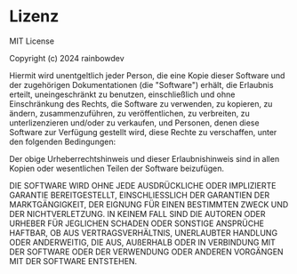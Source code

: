 # Lizenz

MIT License

Copyright (c) 2024 rainbowdev

Hiermit wird unentgeltlich jeder Person, die eine Kopie dieser Software und der zugehörigen Dokumentationen (die "Software") erhält, die Erlaubnis erteilt, uneingeschränkt zu benutzen, einschließlich und ohne Einschränkung des Rechts, die Software zu verwenden, zu kopieren, zu ändern, zusammenzuführen, zu veröffentlichen, zu verbreiten, zu unterlizenzieren und/oder zu verkaufen, und Personen, denen diese Software zur Verfügung gestellt wird, diese Rechte zu verschaffen, unter den folgenden Bedingungen:

Der obige Urheberrechtshinweis und dieser Erlaubnishinweis sind in allen Kopien oder wesentlichen Teilen der Software beizufügen.

DIE SOFTWARE WIRD OHNE JEDE AUSDRÜCKLICHE ODER IMPLIZIERTE GARANTIE BEREITGESTELLT, EINSCHLIESSLICH DER GARANTIEN DER MARKTGÄNGIGKEIT, DER EIGNUNG FÜR EINEN BESTIMMTEN ZWECK UND DER NICHTVERLETZUNG. IN KEINEM FALL SIND DIE AUTOREN ODER URHEBER FÜR JEGLICHEN SCHADEN ODER SONSTIGE ANSPRÜCHE HAFTBAR, OB AUS VERTRAGSVERHÄLTNIS, UNERLAUBTER HANDLUNG ODER ANDERWEITIG, DIE AUS, AUßERHALB ODER IN VERBINDUNG MIT DER SOFTWARE ODER DER VERWENDUNG ODER ANDEREN VORGÄNGEN MIT DER SOFTWARE ENTSTEHEN.
